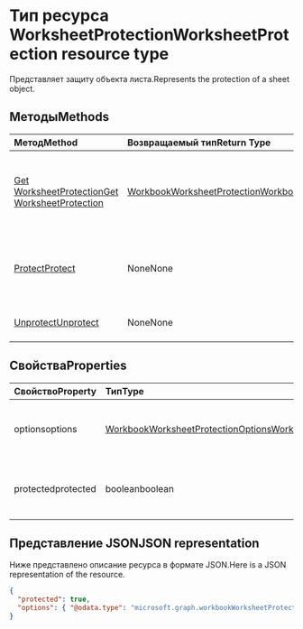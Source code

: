 # <a name="worksheetprotection-resource-type"></a><span data-ttu-id="5a644-101">Тип ресурса WorksheetProtection</span><span class="sxs-lookup"><span data-stu-id="5a644-101">WorksheetProtection resource type</span></span>

<span data-ttu-id="5a644-102">Представляет защиту объекта листа.</span><span class="sxs-lookup"><span data-stu-id="5a644-102">Represents the protection of a sheet object.</span></span>


## <a name="methods"></a><span data-ttu-id="5a644-103">Методы</span><span class="sxs-lookup"><span data-stu-id="5a644-103">Methods</span></span>

| <span data-ttu-id="5a644-104">Метод</span><span class="sxs-lookup"><span data-stu-id="5a644-104">Method</span></span>           | <span data-ttu-id="5a644-105">Возвращаемый тип</span><span class="sxs-lookup"><span data-stu-id="5a644-105">Return Type</span></span>    |<span data-ttu-id="5a644-106">Описание</span><span class="sxs-lookup"><span data-stu-id="5a644-106">Description</span></span>|
|:---------------|:--------|:----------|
|[<span data-ttu-id="5a644-107">Get WorksheetProtection</span><span class="sxs-lookup"><span data-stu-id="5a644-107">Get WorksheetProtection</span></span>](../api/worksheetprotection_get.md) | [<span data-ttu-id="5a644-108">WorkbookWorksheetProtection</span><span class="sxs-lookup"><span data-stu-id="5a644-108">WorkbookWorksheetProtection</span></span>](worksheetprotection.md) |<span data-ttu-id="5a644-109">Чтение свойств и связей объекта worksheetProtection.</span><span class="sxs-lookup"><span data-stu-id="5a644-109">Read properties and relationships of worksheetProtection object.</span></span>|
|[<span data-ttu-id="5a644-110">Protect</span><span class="sxs-lookup"><span data-stu-id="5a644-110">Protect</span></span>](../api/worksheetprotection_protect.md)|<span data-ttu-id="5a644-111">None</span><span class="sxs-lookup"><span data-stu-id="5a644-111">None</span></span>|<span data-ttu-id="5a644-p101">Защищает лист. Выдает исключение, если лист защищен.</span><span class="sxs-lookup"><span data-stu-id="5a644-p101">Protect a worksheet. It throws if the worksheet has been protected.</span></span>|
|[<span data-ttu-id="5a644-114">Unprotect</span><span class="sxs-lookup"><span data-stu-id="5a644-114">Unprotect</span></span>](../api/worksheetprotection_unprotect.md)|<span data-ttu-id="5a644-115">None</span><span class="sxs-lookup"><span data-stu-id="5a644-115">None</span></span>|<span data-ttu-id="5a644-116">Снятие защиты с листа</span><span class="sxs-lookup"><span data-stu-id="5a644-116">Unprotect a worksheet</span></span>|

## <a name="properties"></a><span data-ttu-id="5a644-117">Свойства</span><span class="sxs-lookup"><span data-stu-id="5a644-117">Properties</span></span>
| <span data-ttu-id="5a644-118">Свойство</span><span class="sxs-lookup"><span data-stu-id="5a644-118">Property</span></span>     | <span data-ttu-id="5a644-119">Тип</span><span class="sxs-lookup"><span data-stu-id="5a644-119">Type</span></span>   |<span data-ttu-id="5a644-120">Описание</span><span class="sxs-lookup"><span data-stu-id="5a644-120">Description</span></span>|
|:---------------|:--------|:----------|
|<span data-ttu-id="5a644-121">options</span><span class="sxs-lookup"><span data-stu-id="5a644-121">options</span></span>|[<span data-ttu-id="5a644-122">WorkbookWorksheetProtectionOptions</span><span class="sxs-lookup"><span data-stu-id="5a644-122">WorkbookWorksheetProtectionOptions</span></span>](worksheetprotectionoptions.md)|<span data-ttu-id="5a644-p102">Параметры защиты листа. Только для чтения.</span><span class="sxs-lookup"><span data-stu-id="5a644-p102">Sheet protection options. Read-only.</span></span>|
|<span data-ttu-id="5a644-125">protected</span><span class="sxs-lookup"><span data-stu-id="5a644-125">protected</span></span>|<span data-ttu-id="5a644-126">boolean</span><span class="sxs-lookup"><span data-stu-id="5a644-126">boolean</span></span>|<span data-ttu-id="5a644-p103">Указывает, защищен ли лист.  Только для чтения.</span><span class="sxs-lookup"><span data-stu-id="5a644-p103">Indicates if the worksheet is protected.  Read-only.</span></span>|

## <a name="json-representation"></a><span data-ttu-id="5a644-129">Представление JSON</span><span class="sxs-lookup"><span data-stu-id="5a644-129">JSON representation</span></span>

<span data-ttu-id="5a644-130">Ниже представлено описание ресурса в формате JSON.</span><span class="sxs-lookup"><span data-stu-id="5a644-130">Here is a JSON representation of the resource.</span></span>

<!--{
  "blockType": "resource",
  "optionalProperties": [],
  "baseType": "microsoft.graph.entity",
  "@odata.type": "microsoft.graph.workbookWorksheetProtection"
}-->

```json
{
  "protected": true,
  "options": { "@odata.type": "microsoft.graph.workbookWorksheetProtectionOptions" }
}

```

<!-- uuid: 8fcb5dbc-d5aa-4681-8e31-b001d5168d79
2015-10-25 14:57:30 UTC -->
<!-- {
  "type": "#page.annotation",
  "description": "WorksheetProtection resource",
  "keywords": "",
  "section": "documentation",
  "tocPath": ""
}-->